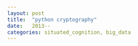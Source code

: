 ```yaml
---
layout: post
title:  "python cryptography"
date:   2013--
categories: situated_cognition, big_data
---
```


![]()

